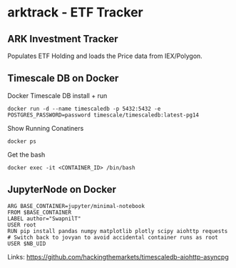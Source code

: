 # arktrack - ETF Tracker
## ARK Investment Tracker
Populates ETF Holding and loads the Price data from IEX/Polygon.

## Timescale DB on Docker

Docker Timescale DB install + run
```
docker run -d --name timescaledb -p 5432:5432 -e POSTGRES_PASSWORD=password timescale/timescaledb:latest-pg14
```

Show Running Conatiners
```
docker ps
```
Get the bash
```
docker exec -it <CONTAINER_ID> /bin/bash
```

## JupyterNode on Docker
```
ARG BASE_CONTAINER=jupyter/minimal-notebook
FROM $BASE_CONTAINER
LABEL author="SwapnilT"
USER root
RUN pip install pandas numpy matplotlib plotly scipy aiohttp requests
# Switch back to jovyan to avoid accidental container runs as root
USER $NB_UID
```


Links:
https://github.com/hackingthemarkets/timescaledb-aiohttp-asyncpg 
